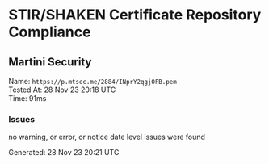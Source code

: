 # STIR/SHAKEN Certificate Repository Compliance

## Martini Security

Name: `https://p.mtsec.me/2884/INprY2qgjOFB.pem`\
Tested At: 28 Nov 23 20:18 UTC\
Time: 91ms

### Issues

no warning, or error, or notice date level issues were found

Generated: 28 Nov 23 20:21 UTC